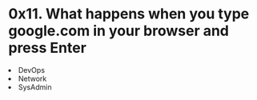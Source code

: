 <h1>0x11. What happens when you type google.com in your browser and press Enter</h1>
<li>DevOps
<li>Network
<li>SysAdmin
